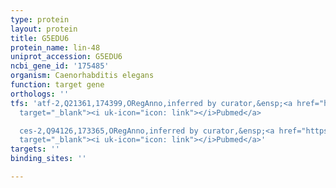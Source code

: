 ```yaml
---
type: protein
layout: protein
title: G5EDU6
protein_name: lin-48
uniprot_accession: G5EDU6
ncbi_gene_id: '175485'
organism: Caenorhabditis elegans
function: target gene
orthologs: ''
tfs: 'atf-2,Q21361,174399,ORegAnno,inferred by curator,&ensp;<a href="https://www.ncbi.nlm.nih.gov/pubmed/?term=16310763%5Buid%5D+OR+26578589%5Buid%5D"
  target="_blank"><i uk-icon="icon: link"></i>Pubmed</a>

  ces-2,Q94126,173365,ORegAnno,inferred by curator,&ensp;<a href="https://www.ncbi.nlm.nih.gov/pubmed/?term=16310763%5Buid%5D+OR+26578589%5Buid%5D"
  target="_blank"><i uk-icon="icon: link"></i>Pubmed</a>'
targets: ''
binding_sites: ''

---
```

